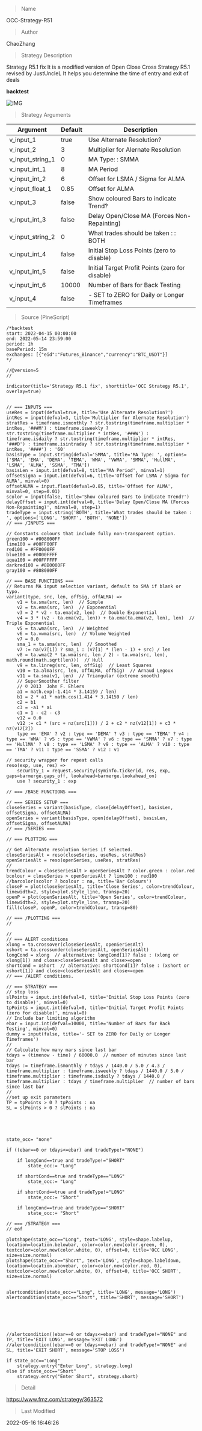 
> Name

OCC-Strategy-R51

> Author

ChaoZhang

> Strategy Description

Strategy R5.1 fix It is a modified version of Open Close Cross Strategy R5.1 revised by JustUncleL
It helps you determine the time of entry and exit of deals

**backtest**

 ![IMG](https://www.fmz.com/upload/asset/f2bbc09f841459100f.jpg) 

> Strategy Arguments



|Argument|Default|Description|
|----|----|----|
|v_input_1|true|Use Alternate Resolution?|
|v_input_2|3|Multiplier for Alernate Resolution|
|v_input_string_1|0|MA Type: : SMMA|EMA|DEMA|TEMA|WMA|VWMA|SMA|HullMA|LSMA|ALMA|SSMA|TMA|
|v_input_int_1|8|MA Period|
|v_input_int_2|6|Offset for LSMA / Sigma for ALMA|
|v_input_float_1|0.85|Offset for ALMA|
|v_input_3|false|Show coloured Bars to indicate Trend?|
|v_input_int_3|false|Delay Open/Close MA (Forces Non-Repainting)|
|v_input_string_2|0|What trades should be taken : : BOTH|SHORT|LONG|NONE|
|v_input_int_4|false|Initial Stop Loss Points (zero to disable)|
|v_input_int_5|false|Initial Target Profit Points (zero for disable)|
|v_input_int_6|10000|Number of Bars for Back Testing|
|v_input_4|false|- SET to ZERO for Daily or Longer Timeframes|


> Source (PineScript)

``` pinescript
/*backtest
start: 2022-04-15 00:00:00
end: 2022-05-14 23:59:00
period: 1h
basePeriod: 15m
exchanges: [{"eid":"Futures_Binance","currency":"BTC_USDT"}]
*/

//@version=5
//

indicator(title='Strategy R5.1 fix', shorttitle='OCC Strategy R5.1', overlay=true)


// === INPUTS ===
useRes = input(defval=true, title='Use Alternate Resolution?')
intRes = input(defval=3, title='Multiplier for Alernate Resolution')
stratRes = timeframe.ismonthly ? str.tostring(timeframe.multiplier * intRes, '###M') : timeframe.isweekly ? str.tostring(timeframe.multiplier * intRes, '###W') : timeframe.isdaily ? str.tostring(timeframe.multiplier * intRes, '###D') : timeframe.isintraday ? str.tostring(timeframe.multiplier * intRes, '####') : '60'
basisType = input.string(defval='SMMA', title='MA Type: ', options=['SMA', 'EMA', 'DEMA', 'TEMA', 'WMA', 'VWMA', 'SMMA', 'HullMA', 'LSMA', 'ALMA', 'SSMA', 'TMA'])
basisLen = input.int(defval=8, title='MA Period', minval=1)
offsetSigma = input.int(defval=6, title='Offset for LSMA / Sigma for ALMA', minval=0)
offsetALMA = input.float(defval=0.85, title='Offset for ALMA', minval=0, step=0.01)
scolor = input(false, title='Show coloured Bars to indicate Trend?')
delayOffset = input.int(defval=0, title='Delay Open/Close MA (Forces Non-Repainting)', minval=0, step=1)
tradeType = input.string('BOTH', title='What trades should be taken : ', options=['LONG', 'SHORT', 'BOTH', 'NONE'])
// === /INPUTS ===

// Constants colours that include fully non-transparent option.
green100 = #008000FF
lime100 = #00FF00FF
red100 = #FF0000FF
blue100 = #0000FFFF
aqua100 = #00FFFFFF
darkred100 = #8B0000FF
gray100 = #808080FF

// === BASE FUNCTIONS ===
// Returns MA input selection variant, default to SMA if blank or typo.
variant(type, src, len, offSig, offALMA) =>
    v1 = ta.sma(src, len)  // Simple
    v2 = ta.ema(src, len)  // Exponential
    v3 = 2 * v2 - ta.ema(v2, len)  // Double Exponential
    v4 = 3 * (v2 - ta.ema(v2, len)) + ta.ema(ta.ema(v2, len), len)  // Triple Exponential
    v5 = ta.wma(src, len)  // Weighted
    v6 = ta.vwma(src, len)  // Volume Weighted
    v7 = 0.0
    sma_1 = ta.sma(src, len)  // Smoothed
    v7 := na(v7[1]) ? sma_1 : (v7[1] * (len - 1) + src) / len
    v8 = ta.wma(2 * ta.wma(src, len / 2) - ta.wma(src, len), math.round(math.sqrt(len)))  // Hull
    v9 = ta.linreg(src, len, offSig)  // Least Squares
    v10 = ta.alma(src, len, offALMA, offSig)  // Arnaud Legoux
    v11 = ta.sma(v1, len)  // Triangular (extreme smooth)
    // SuperSmoother filter
    // © 2013  John F. Ehlers
    a1 = math.exp(-1.414 * 3.14159 / len)
    b1 = 2 * a1 * math.cos(1.414 * 3.14159 / len)
    c2 = b1
    c3 = -a1 * a1
    c1 = 1 - c2 - c3
    v12 = 0.0
    v12 := c1 * (src + nz(src[1])) / 2 + c2 * nz(v12[1]) + c3 * nz(v12[2])
    type == 'EMA' ? v2 : type == 'DEMA' ? v3 : type == 'TEMA' ? v4 : type == 'WMA' ? v5 : type == 'VWMA' ? v6 : type == 'SMMA' ? v7 : type == 'HullMA' ? v8 : type == 'LSMA' ? v9 : type == 'ALMA' ? v10 : type == 'TMA' ? v11 : type == 'SSMA' ? v12 : v1

// security wrapper for repeat calls
reso(exp, use, res) =>
    security_1 = request.security(syminfo.tickerid, res, exp, gaps=barmerge.gaps_off, lookahead=barmerge.lookahead_on)
    use ? security_1 : exp

// === /BASE FUNCTIONS ===

// === SERIES SETUP ===
closeSeries = variant(basisType, close[delayOffset], basisLen, offsetSigma, offsetALMA)
openSeries = variant(basisType, open[delayOffset], basisLen, offsetSigma, offsetALMA)
// === /SERIES ===

// === PLOTTING ===

// Get Alternate resolution Series if selected.
closeSeriesAlt = reso(closeSeries, useRes, stratRes)
openSeriesAlt = reso(openSeries, useRes, stratRes)
//
trendColour = closeSeriesAlt > openSeriesAlt ? color.green : color.red
bcolour = closeSeries > openSeriesAlt ? lime100 : red100
//barcolor(scolor ? bcolour : na, title='Bar Colours')
closeP = plot(closeSeriesAlt, title='Close Series', color=trendColour, linewidth=2, style=plot.style_line, transp=20)
openP = plot(openSeriesAlt, title='Open Series', color=trendColour, linewidth=2, style=plot.style_line, transp=20)
fill(closeP, openP, color=trendColour, transp=80)

// === /PLOTTING ===
//

//
// === ALERT conditions
xlong = ta.crossover(closeSeriesAlt, openSeriesAlt)
xshort = ta.crossunder(closeSeriesAlt, openSeriesAlt)
longCond = xlong  // alternative: longCond[1]? false : (xlong or xlong[1]) and close>closeSeriesAlt and close>=open
shortCond = xshort  // alternative: shortCond[1]? false : (xshort or xshort[1]) and close<closeSeriesAlt and close<=open
// === /ALERT conditions.

// === STRATEGY ===
// stop loss
slPoints = input.int(defval=0, title='Initial Stop Loss Points (zero to disable)', minval=0)
tpPoints = input.int(defval=0, title='Initial Target Profit Points (zero for disable)', minval=0)
// Include bar limiting algorithm
ebar = input.int(defval=10000, title='Number of Bars for Back Testing', minval=0)
dummy = input(false, title='- SET to ZERO for Daily or Longer Timeframes')
//
// Calculate how many mars since last bar
tdays = (timenow - time) / 60000.0  // number of minutes since last bar
tdays := timeframe.ismonthly ? tdays / 1440.0 / 5.0 / 4.3 / timeframe.multiplier : timeframe.isweekly ? tdays / 1440.0 / 5.0 / timeframe.multiplier : timeframe.isdaily ? tdays / 1440.0 / timeframe.multiplier : tdays / timeframe.multiplier  // number of bars since last bar
//
//set up exit parameters
TP = tpPoints > 0 ? tpPoints : na
SL = slPoints > 0 ? slPoints : na





state_occ= "none"

if ((ebar==0 or tdays<=ebar) and tradeType!="NONE")

    if longCond==true and tradeType!="SHORT"
        state_occ:= "Long"

    if shortCond==true and tradeType=="LONG"
        state_occ:= "Long"

    if shortCond==true and tradeType!="LONG"
        state_occ:= "Short"
    
    if longCond==true and tradeType=="SHORT"
        state_occ:= "Short"

// === /STRATEGY ===
// eof

plotshape(state_occ=="Long", text='LONG', style=shape.labelup, location=location.belowbar, color=color.new(color.green, 0), textcolor=color.new(color.white, 0), offset=0, title='OCC LONG', size=size.normal)
plotshape(state_occ=="Short", text='LONG', style=shape.labeldown, location=location.abovebar, color=color.new(color.red, 0), textcolor=color.new(color.white, 0), offset=0, title='OCC SHORT', size=size.normal)


alertcondition(state_occ=="Long", title='LONG', message='LONG')
alertcondition(state_occ=="Short", title='SHORT', message='SHORT')






//alertcondition((ebar==0 or tdays<=ebar) and tradeType!="NONE" and TP, title='EXIT LONG', message='EXIT LONG')
//alertcondition((ebar==0 or tdays<=ebar) and tradeType!="NONE" and SL, title='EXIT SHORT', message='STOP LOSS')

if state_occ=="Long"
    strategy.entry("Enter Long", strategy.long)
else if state_occ=="Short"
    strategy.entry("Enter Short", strategy.short)
```

> Detail

https://www.fmz.com/strategy/363572

> Last Modified

2022-05-16 16:46:26
